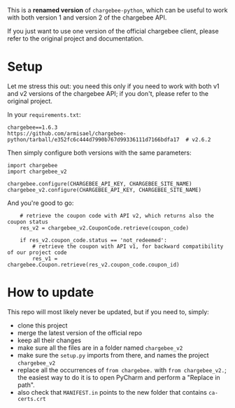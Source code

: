 This is a **renamed version** of `chargebee-python`, which can be useful
to work with both version 1 and version 2 of the chargebee API.

If you just want to use one version of the official chargebee client,
please refer to the original project and documentation.

Setup
=====

Let me stress this out: you need this only if you need to work with both
v1 and v2 versions of the chargebee API; if you don't, please refer to
the original project.

In your `requirements.txt`:
```
chargebee==1.6.3
https://github.com/armisael/chargebee-python/tarball/e352fc6c444d7990b767d99336111d7166bdfa17  # v2.6.2
```

Then simply configure both versions with the same parameters:
```
import chargebee
import chargebee_v2

chargebee.configure(CHARGEBEE_API_KEY, CHARGEBEE_SITE_NAME)
chargebee_v2.configure(CHARGEBEE_API_KEY, CHARGEBEE_SITE_NAME)
```

And you're good to go:
```
    # retrieve the coupon code with API v2, which returns also the coupon status
    res_v2 = chargebee_v2.CouponCode.retrieve(coupon_code)

    if res_v2.coupon_code.status == 'not_redeemed':
        # retrieve the coupon with API v1, for backward compatibility of our project code
        res_v1 = chargebee.Coupon.retrieve(res_v2.coupon_code.coupon_id)
```

How to update
=============

This repo will most likely never be updated, but if you need to,
simply:
- clone this project
- merge the latest version of the official repo
- keep all their changes
- make sure all the files are in a folder named `chargebee_v2`
- make sure the `setup.py` imports from there, and names the project
  `chargebee_v2`
- replace all the occurrences of `from chargebee.` with `from chargebee_v2.`;
  the easiest way to do it is to open PyCharm and perform a "Replace in path".
- also check that `MANIFEST.in` points to the new folder that contains `ca-certs.crt`